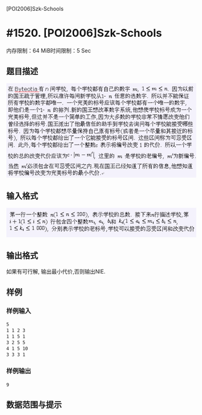 [POI2006]Szk-Schools

# #1520. [POI2006]Szk-Schools

内存限制：64 MiB时间限制：5 Sec

## 题目描述

![](images/1520_1.jpg)

## 输入格式

![](images/1520_2.jpg)

## 输出格式

如果有可行解, 输出最小代价,否则输出NIE.

## 样例

### 样例输入

    
    5
    1 1 2 3
    1 1 5 1
    3 2 5 5
    4 1 5 10
    3 3 3 1
    
    

### 样例输出

    
    9
    
    

## 数据范围与提示
